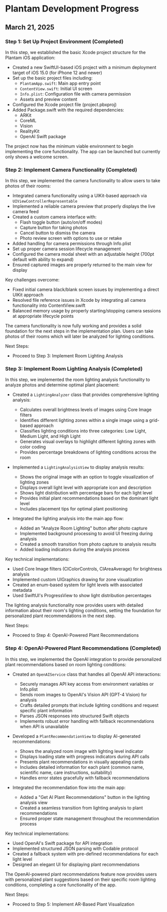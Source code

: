 # Plantam Development Progress

## March 21, 2025

### Step 1: Set Up Project Environment (Completed)

In this step, we established the basic Xcode project structure for the Plantam iOS application:

- Created a new SwiftUI-based iOS project with a minimum deployment target of iOS 15.0 (for iPhone 12 and newer)
- Set up the basic project files including:
  - `PlantamApp.swift`: Main app entry point
  - `ContentView.swift`: Initial UI screen
  - `Info.plist`: Configuration file with camera permission
  - Assets and preview content
- Configured the Xcode project file (project.pbxproj)
- Added Package.swift with the required dependencies:
  - ARKit
  - CoreML
  - Vision
  - RealityKit
  - OpenAI Swift package

The project now has the minimum viable environment to begin implementing the core functionality. The app can be launched but currently only shows a welcome screen.

### Step 2: Implement Camera Functionality (Completed)

In this step, we implemented the camera functionality to allow users to take photos of their rooms:

- Integrated camera functionality using a UIKit-based approach via `UIViewControllerRepresentable`
- Implemented a reliable camera preview that properly displays the live camera feed
- Created a custom camera interface with:
  - Flash toggle button (auto/on/off modes)
  - Capture button for taking photos
  - Cancel button to dismiss the camera
  - Photo review screen with options to use or retake
- Added handling for camera permissions through Info.plist
- Set up proper camera session lifecycle management
- Configured the camera modal sheet with an adjustable height (700pt default with ability to expand)
- Ensured captured images are properly returned to the main view for display

Key challenges overcome:
- Fixed initial camera black/blank screen issues by implementing a direct UIKit approach
- Resolved file reference issues in Xcode by integrating all camera functionality into ContentView.swift
- Balanced memory usage by properly starting/stopping camera sessions at appropriate lifecycle points

The camera functionality is now fully working and provides a solid foundation for the next steps in the implementation plan. Users can take photos of their rooms which will later be analyzed for lighting conditions.

Next Steps:
- Proceed to Step 3: Implement Room Lighting Analysis

### Step 3: Implement Room Lighting Analysis (Completed)

In this step, we implemented the room lighting analysis functionality to analyze photos and determine optimal plant placement:

- Created a `LightingAnalyzer` class that provides comprehensive lighting analysis:
  - Calculates overall brightness levels of images using Core Image filters
  - Identifies different lighting zones within a single image using a grid-based approach
  - Classifies lighting conditions into three categories: Low Light, Medium Light, and High Light
  - Generates visual overlays to highlight different lighting zones with color coding
  - Provides percentage breakdowns of lighting conditions across the room

- Implemented a `LightingAnalysisView` to display analysis results:
  - Shows the original image with an option to toggle visualization of lighting zones
  - Displays overall light level with appropriate icon and description
  - Shows light distribution with percentage bars for each light level
  - Provides initial plant recommendations based on the dominant light level
  - Includes placement tips for optimal plant positioning

- Integrated the lighting analysis into the main app flow:
  - Added an "Analyze Room Lighting" button after photo capture
  - Implemented background processing to avoid UI freezing during analysis
  - Created a smooth transition from photo capture to analysis results
  - Added loading indicators during the analysis process

Key technical implementations:
- Used Core Image filters (CIColorControls, CIAreaAverage) for brightness analysis
- Implemented custom UIGraphics drawing for zone visualization
- Created an enum-based system for light levels with associated metadata
- Used SwiftUI's ProgressView to show light distribution percentages

The lighting analysis functionality now provides users with detailed information about their room's lighting conditions, setting the foundation for personalized plant recommendations in the next step.

Next Steps:
- Proceed to Step 4: OpenAI-Powered Plant Recommendations

### Step 4: OpenAI-Powered Plant Recommendations (Completed)

In this step, we implemented the OpenAI integration to provide personalized plant recommendations based on room lighting conditions:

- Created an `OpenAIService` class that handles all OpenAI API interactions:
  - Securely manages API key access from environment variables or Info.plist
  - Sends room images to OpenAI's Vision API (GPT-4 Vision) for analysis
  - Crafts detailed prompts that include lighting conditions and request specific plant information
  - Parses JSON responses into structured Swift objects
  - Implements robust error handling with fallback recommendations when API is unavailable

- Developed a `PlantRecommendationView` to display AI-generated recommendations:
  - Shows the analyzed room image with lighting level indicator
  - Displays loading state with progress indicators during API calls
  - Presents plant recommendations in visually appealing cards
  - Includes detailed information for each plant (common name, scientific name, care instructions, suitability)
  - Handles error states gracefully with fallback recommendations

- Integrated the recommendation flow into the main app:
  - Added a "Get AI Plant Recommendations" button in the lighting analysis view
  - Created a seamless transition from lighting analysis to plant recommendations
  - Ensured proper state management throughout the recommendation process

Key technical implementations:
- Used OpenAI's Swift package for API integration
- Implemented structured JSON parsing with Codable protocol
- Created a fallback system with pre-defined recommendations for each light level
- Designed an elegant UI for displaying plant recommendations

The OpenAI-powered plant recommendations feature now provides users with personalized plant suggestions based on their specific room lighting conditions, completing a core functionality of the app.

Next Steps:
- Proceed to Step 5: Implement AR-Based Plant Visualization